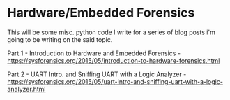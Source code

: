 Hardware/Embedded Forensics
============================

This will be some misc. python code I write for a series of blog posts i'm going to be writing on the said topic.

Part 1 - Introduction to Hardware and Embedded Forensics - https://sysforensics.org/2015/05/introduction-to-hardware-forensics.html

Part 2 - UART Intro. and Sniffing UART with a Logic Analyzer - https://sysforensics.org/2015/05/uart-intro-and-sniffing-uart-with-a-logic-analyzer.html
